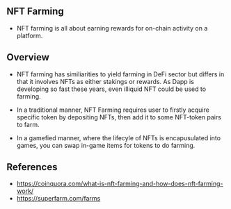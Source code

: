 ## NFT Farming
- NFT farming is all about earning rewards for on-chain activity on a platform.

## Overview

- NFT farming has similiarities to yield farming in DeFi sector but differs in that it involves NFTs as either stakings or rewards. As Dapp is developing so fast these years, even illiquid NFT  could be used to farming.

- In a traditional manner, NFT Farming requires user to firstly acquire specific token by depositing NFTs, then add it to some NFT-token pairs to farm.

- In a gamefied manner, where the lifecyle of NFTs is encapusulated into games, you can swap in-game items for tokens to do farming.


## References
- https://coinquora.com/what-is-nft-farming-and-how-does-nft-farming-work/
- https://superfarm.com/farms
